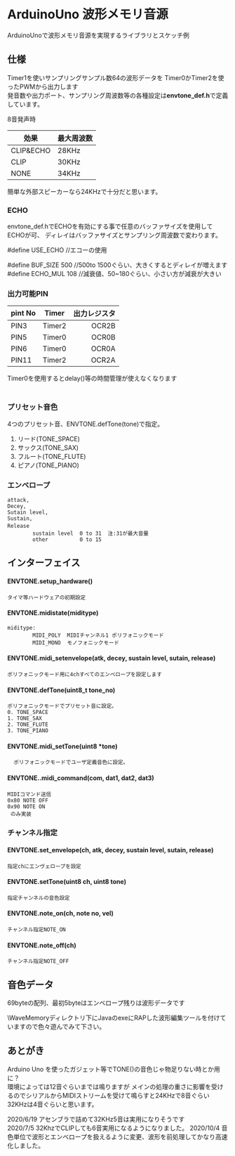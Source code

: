 # ArduinoUno  波形メモリ音源
ArduinoUnoで波形メモリ音源を実現するライブラリとスケッチ例

##  仕様

Timer1を使いサンプリングサンプル数64の波形データを
Timer0かTimer2を使ったPWMから出力します  
発音数や出力ポート、サンプリング周波数等の各種設定は**envtone_def.h**で定義しています。

8音発声時

|効果|最大周波数|
|--|--|
|CLIP&ECHO|28KHz|
|CLIP|30KHz|
|NONE|34KHz|

簡単な外部スピーカーなら24KHzで十分だと思います。

### ECHO
envtone_def.hでECHOを有効にする事で任意のバッファサイズを使用してECHOが可、
ディレイはバッファサイズとサンプリング周波数で変わります。

#define USE_ECHO   //エコーの使用

#define BUF_SIZE 500    //500to 1500ぐらい、大きくするとディレイが増えます
#define ECHO_MUL 108    //減衰値、50~180ぐらい、小さい方が減衰が大きい

### 出力可能PIN

|pint No| Timer | 出力レジスタ|
|:--|    --|--:|
|PIN3  |Timer2|  OCR2B|
|PIN5  |Timer0  |OCR0B|
|PIN6  |Timer0  |OCR0A |
|PIN11 |Timer2  |OCR2A  |

Timer0を使用するとdelay()等の時間管理が使えなくなります  
 　

### プリセット音色
4つのプリセット音、ENVTONE.defTone(tone)で指定。

1. リード(TONE_SPACE)
2. サックス(TONE_SAX)
3. フルート(TONE_FLUTE)
4. ピアノ(TONE_PIANO)

### エンベロープ
    attack,
    Decey,
    Sutain level,
    Sustain,
    Release　
            sustain level  0 to 31  注:31が最大音量
            other          0 to 15

## インターフェイス

#### ENVTONE.setup_hardware()
    タイマ等ハードウェアの初期設定
#### ENVTONE.midistate(miditype)
    miditype:  
            MIDI_POLY  MIDIチャンネル1 ポリフォニックモード
            MIDI_MONO  モノフォニックモード

#### ENVTONE.midi_setenvelope(atk, decey, sustain level, sutain, release)
    ポリフォニックモード用に4chすべてのエンベロープを設定します

#### ENVTONE.defTone(uint8_t tone_no)
    ポリフォニックモードでプリセット音に設定。
    0. TONE_SPACE
    1. TONE_SAX
    2. TONE_FLUTE
    3. TONE_PIANO
####  ENVTONE.midi_setTone(uint8 *tone)
      ポリフォニックモードでユーザ定義音色に設定。

#### ENVTONE..midi_command(com, dat1, dat2, dat3)
    MIDIコマンド送信
    0x80 NOTE OFF
    0x90 NOTE ON
     のみ実装

### チャンネル指定

#### ENVTONE.set_envelope(ch, atk, decey, sustain level, sutain, release)
    指定chにエンヴェロープを設定
#### ENVTONE.setTone(uint8 ch, uint8 tone)
    指定チャンネルの音色設定
#### ENVTONE.note_on(ch, note no, vel)
    チャンネル指定NOTE_ON
#### ENVTONE.note_off(ch)
    チャンネル指定NOTE_OFF

## 音色データ

69byteの配列、最初5byteはエンベロープ残りは波形データです

\\WaveMemoryディレクトリ下にJavaのexeにRAPした波形編集ツールを付けていますので色々遊んでみて下さい。

## あとがき
Arduino Uno を使ったガジェット等でTONE()の音色じゃ物足りない時とか用に？  
環境によっては12音ぐらいまでは鳴りますが
メインの処理の重さに影響を受けるのでシリアルからMIDIストリームを受けて鳴らすと24KHzで8音ぐらい32KHzは4音ぐらいと思います。  

2020/6/19
アセンブラで詰めて32KHz5音は実用になりそうです  
2020/7/5
32KhzでCLIPしても6音実用になるようになりました。
2020/10/4
音色単位で波形とエンベロープを扱えるように変更、波形を前処理してかなり高速化しました。
